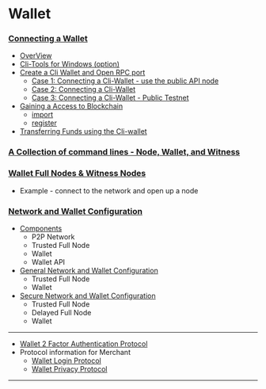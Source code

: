 # Wallet

### [Connecting a Wallet](/source/wallet/cli_wallet.md#connecting-a-wallet)

- [OverView](/source/wallet/cli_wallet.md#contents)
- [Cli-Tools for Windows (option)](/source/wallet/cli_wallet.md#cli-tools-for-windows-option)
- [Create a Cli Wallet and Open RPC port](/source/wallet/cli_wallet.md#create-a-cli-wallet-and-open-rpc-port)
   - [Case 1: Connecting a Cli-Wallet - use the public API node](/source/wallet/cli_wallet.md#case-1-connecting-a-cli-wallet)
   - [Case 2: Connecting a Cli-Wallet](/source/wallet/cli_wallet.md#case-2-connecting-a-cli-wallet)
   - [Case 3: Connecting a Cli-Wallet - Public Testnet](/source/wallet/cli_wallet.md#case-3-connecting-a-cli-wallet-in-public-testnet)
- [Gaining a Access to Blockchain](/source/wallet/cli_wallet.md#gaining-access-to-blockchain)
   - [import](/source/wallet/cli_wallet.md#import)
   - [register](/source/wallet/cli_wallet.md#register)   
- [Transferring  Funds using the Cli-wallet](/source/wallet/cli_wallet.md#transferring-funds-using-the-cli-wallet)

### [A Collection of command lines - Node, Wallet, and Witness](/source/wallet/node_wallet_witness.md#a-collection-of-command-lines---node-wallet-and-witness)

### [Wallet Full Nodes & Witness Nodes](/source/wallet/wallet_full_nodes_witness_nodes.md#wallet-full-nodes--witness-nodes)
- Example - connect to the network and open up a node
  
### [Network and Wallet Configuration](/source/wallet/wallet_network.md#network-and-wallet-configuration)
   - [Components](/source/wallet/wallet_network.md##components)
      - P2P Network
      - Trusted Full Node
      - Wallet
      - Wallet API     
   - [General Network and Wallet Configuration](/source/wallet/wallet_network.md#general-network-and-wallet-configuration)
      - Trusted Full Node
      - Wallet
   - [Secure Network and Wallet Configuration](/source/wallet/wallet_network.md#secure-network-and-wallet-configuration)
      - Trusted Full Node
      - Delayed Full Node
      - Wallet

***

- [Wallet 2 Factor Authentication Protocol](/source/wallet/wallet_2factor_auth_protocol.md#wallet-2-factor-authentication-protocol)
- Protocol information for Merchant
   - [Wallet Login Protocol](/source/wallet/merchant_login.md#merchant)
   - [Wallet Privacy Protocol](/source/wallet/merchant_privacy.md#merchant)
   
   
***

